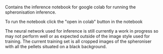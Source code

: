 Contains the inference notebook for google colab for running the spheronisation inference.

To run the notebook click the "open in colab" button in the notebook

The neural network used for inference is still currently a work in progress so may not perform well or as expected outside of the image style used for training. The current training set is all cropped images of the spheroniser with all the pellets situated on a black background.
